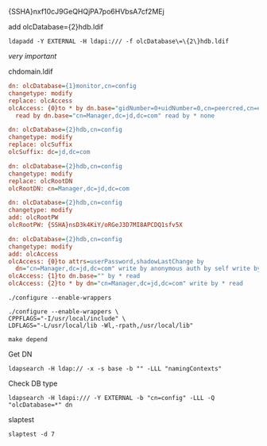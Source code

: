 {SSHA}nxf10cJ9GeQHQjPA7po6HVbsA7cf2MEj



add olcDatabase\=\{2\}hdb.ldif

```
ldapadd -Y EXTERNAL -H ldapi:/// -f olcDatabase\=\{2\}hdb.ldif
```

*very important*



chdomain.ldif

```ini
dn: olcDatabase={1}monitor,cn=config
changetype: modify
replace: olcAccess
olcAccess: {0}to * by dn.base="gidNumber=0+uidNumber=0,cn=peercred,cn=external,cn=auth"
  read by dn.base="cn=Manager,dc=jd,dc=com" read by * none

dn: olcDatabase={2}hdb,cn=config
changetype: modify
replace: olcSuffix
olcSuffix: dc=jd,dc=com

dn: olcDatabase={2}hdb,cn=config
changetype: modify
replace: olcRootDN
olcRootDN: cn=Manager,dc=jd,dc=com

dn: olcDatabase={2}hdb,cn=config
changetype: modify
add: olcRootPW
olcRootPW: {SSHA}nsD3k4KiY/oRGeJ3D7MI8APCDQ1sfv5X

dn: olcDatabase={2}hdb,cn=config
changetype: modify
add: olcAccess
olcAccess: {0}to attrs=userPassword,shadowLastChange by
  dn="cn=Manager,dc=jd,dc=com" write by anonymous auth by self write by * none
olcAccess: {1}to dn.base="" by * read
olcAccess: {2}to * by dn="cn=Manager,dc=jd,dc=com" write by * read
```



```
./configure --enable-wrappers
```



```
./configure --enable-wrappers \
CPPFLAGS="-I/usr/local/include" \
LDFLAGS="-L/usr/local/lib -Wl,-rpath,/usr/local/lib"
```



```
make depend
```



Get DN

```
ldapsearch -H ldap:// -x -s base -b "" -LLL "namingContexts"
```



Check DB type

```
ldapsearch -H ldapi:/// -Y EXTERNAL -b "cn=config" -LLL -Q "olcDatabase=*" dn
```



slaptest

```
slaptest -d 7
```

